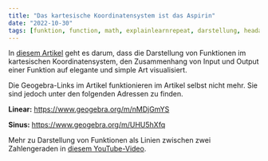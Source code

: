 ```yaml
---
title: "Das kartesische Koordinatensystem ist das Aspirin"
date: "2022-10-30"
tags: [funktion, function, math, explainlearnrepeat, darstellung, headache, aspirin, dan_meyer, geogebra, graph, cartesian_coordinate, kartesisches_koordinatensystem, koordinatensystem, lineare_funktion, sinus]
---
```

In [diesem Artikel](https://web.archive.org/web/20180808224920/http://explainlearnrepeat.com/cartesian-coordinates-aspirin/2018/01/03) geht es darum, dass die Darstellung von Funktionen im kartesischen Koordinatensystem, den Zusammenhang von Input und Output einer Funktion auf elegante und simple Art visualisiert.

Die Geogebra-Links im Artikel funktionieren im Artikel selbst nicht mehr. 
Sie sind jedoch unter den folgenden Adressen zu finden.

**Linear:** https://www.geogebra.org/m/nMDjGmYS

**Sinus:** https://www.geogebra.org/m/UHU5hXfq

Mehr zu Darstellung von Funktionen als Linien zwischen zwei Zahlengeraden in [diesem YouTube-Video](https://www.youtube.com/watch?v=Pp47xzf4wGg).
 